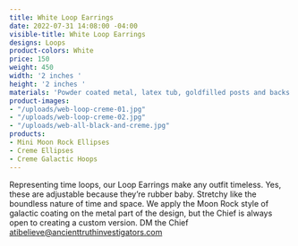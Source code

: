 ```yaml
---
title: White Loop Earrings
date: 2022-07-31 14:08:00 -04:00
visible-title: White Loop Earrings
designs: Loops
product-colors: White
price: 150
weight: 450
width: '2 inches '
height: '2 inches '
materials: 'Powder coated metal, latex tub, goldfilled posts and backs. '
product-images:
- "/uploads/web-loop-creme-01.jpg"
- "/uploads/web-loop-creme-02.jpg"
- "/uploads/web-all-black-and-creme.jpg"
products:
- Mini Moon Rock Ellipses
- Creme Ellipses
- Creme Galactic Hoops
---
```


Representing time loops, our Loop Earrings make any outfit timeless. Yes, these are adjustable because they’re rubber baby. Stretchy like the boundless nature of time and space. We apply the Moon Rock style of galactic coating on the metal part of the design, but the Chief is always open to creating a custom version. DM the Chief atibelieve@ancienttruthinvestigators.com